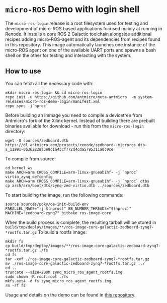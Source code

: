 # `micro-ROS` Demo with login shell

The `micro-ros-login` release is a root filesystem used for testing and development of micro-ROS based applications focused mainly at running in Renode. 
It installs a core ROS 2 Galactic toolchain alongside additional recipes adding micro-ROS-agent and its dependencies from recipes found in this repository.
This image automatically launches one instance of the micro-ROS agent on one of the available UART ports and spawns a bash shell on the other for testing and interacting with the system.

## How to use

You can fetch all the necessary code with:
```
mkdir micro-ros-login && cd micro-ros-login
repo init -u https://github.com/antmicro/meta-antmicro  -m system-releases/micro-ros-demo-login/manifest.xml
repo sync -j`nproc`
```

Before building an immage you need to compile a devicetree from Antmicro's fork of the Xilinx kernel.
Instead of building there are prebuilt binaries available for download - run this from the `micro-ros-login` directory:
``` 
wget -O sources/zedboard.dtb https://dl.antmicro.com/projects/renode/zedboard--microros.dtb-s_11991-0b362228a3e8d1a43cf772d4cda5795311a0c9ce
```
To compile from source:
```
cd kernel_ws
make ARCH=arm CROSS_COMPILE=arm-linux-gnueabihf- -j `nproc` virtio_zynq_defconfig
make ARCH=arm CROSS_COMPILE=arm-linux-gnueabihf- -j `nproc` dtbs
cp arch/arm/boot/dts/zynq-zed-virtio.dtb ../sources/zedboard.dtb
```

To start building the image, run the following commands:
```
source sources/poky/oe-init-build-env
PARALLEL_MAKE="-j $(nproc)" BB_NUMBER_THREADS="$(nproc)" MACHINE="zedboard-zynq7" bitbake ros-image-core
```

When the build process is complete, the resulting tarball will be stored in `build/tmp/deploy/images/**/ros-image-core-galactic-zedboard-zynq7-*rootfs.tar.gz`
To build a rootfs image:  
```
mkdir fs
cp build/tmp/deploy/images/**/ros-image-core-galactic-zedboard-zynq7-*rootfs.tar.gz ./fs
cd fs
tar -xvf ./ros-image-core-galactic-zedboard-zynq7-*rootfs.tar.gz
mv ./ros-image-core-galactic-zedboard-zynq7-*rootfs.tar.gz ../
cd ..
truncate --size=200M zynq_micro_ros_agent_rootfs.img
sudo chown -R root:root ./fs
mkfs.ext4 -d fs zynq_micro_ros_agent_rootfs.img
rm -rf fs
```
Usage and details on the demo can be found in [this repository](https://github.com/antmicro/renode-microros-demo).
